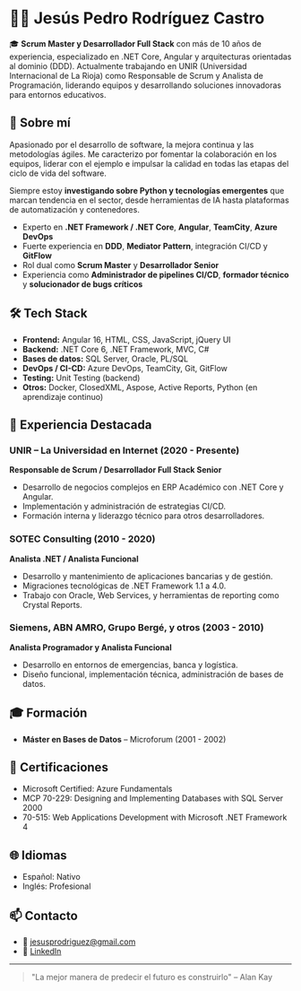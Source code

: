 # 👨‍💻 Jesús Pedro Rodríguez Castro

🎓 **Scrum Master y Desarrollador Full Stack** con más de 10 años de experiencia, especializado en .NET Core, Angular y arquitecturas orientadas al dominio (DDD). Actualmente trabajando en UNIR (Universidad Internacional de La Rioja) como Responsable de Scrum y Analista de Programación, liderando equipos y desarrollando soluciones innovadoras para entornos educativos.

## 🧩 Sobre mí

Apasionado por el desarrollo de software, la mejora continua y las metodologías ágiles. Me caracterizo por fomentar la colaboración en los equipos, liderar con el ejemplo e impulsar la calidad en todas las etapas del ciclo de vida del software.

Siempre estoy **investigando sobre Python y tecnologías emergentes** que marcan tendencia en el sector, desde herramientas de IA hasta plataformas de automatización y contenedores.

- Experto en **.NET Framework / .NET Core**, **Angular**, **TeamCity**, **Azure DevOps**
- Fuerte experiencia en **DDD**, **Mediator Pattern**, integración CI/CD y **GitFlow**
- Rol dual como **Scrum Master** y **Desarrollador Senior**
- Experiencia como **Administrador de pipelines CI/CD**, **formador técnico** y **solucionador de bugs críticos**

## 🛠️ Tech Stack

- **Frontend:** Angular 16, HTML, CSS, JavaScript, jQuery UI
- **Backend:** .NET Core 6, .NET Framework, MVC, C#
- **Bases de datos:** SQL Server, Oracle, PL/SQL
- **DevOps / CI-CD:** Azure DevOps, TeamCity, Git, GitFlow
- **Testing:** Unit Testing (backend)
- **Otros:** Docker, ClosedXML, Aspose, Active Reports, Python (en aprendizaje continuo)

## 💼 Experiencia Destacada

### UNIR – La Universidad en Internet (2020 - Presente)
**Responsable de Scrum / Desarrollador Full Stack Senior**
- Desarrollo de negocios complejos en ERP Académico con .NET Core y Angular.
- Implementación y administración de estrategias CI/CD.
- Formación interna y liderazgo técnico para otros desarrolladores.

### SOTEC Consulting (2010 - 2020)
**Analista .NET / Analista Funcional**
- Desarrollo y mantenimiento de aplicaciones bancarias y de gestión.
- Migraciones tecnológicas de .NET Framework 1.1 a 4.0.
- Trabajo con Oracle, Web Services, y herramientas de reporting como Crystal Reports.

### Siemens, ABN AMRO, Grupo Bergé, y otros (2003 - 2010)
**Analista Programador y Analista Funcional**
- Desarrollo en entornos de emergencias, banca y logística.
- Diseño funcional, implementación técnica, administración de bases de datos.

## 🎓 Formación

- **Máster en Bases de Datos** – Microforum (2001 - 2002)

## 📜 Certificaciones

- Microsoft Certified: Azure Fundamentals  
- MCP 70-229: Designing and Implementing Databases with SQL Server 2000  
- 70-515: Web Applications Development with Microsoft .NET Framework 4  

## 🌐 Idiomas

- Español: Nativo  
- Inglés: Profesional  

## 📫 Contacto

- 📧 jesusprodriguez@gmail.com  
- 🔗 [LinkedIn](https://www.linkedin.com/in/jes%C3%BAs-pedro-rodr%C3%ADguez-castro-b746394a/)

---

> "La mejor manera de predecir el futuro es construirlo" – Alan Kay

